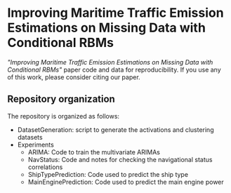 # Improving Maritime Traffic Emission Estimations on Missing Data with Conditional RBMs

_"Improving Maritime Traffic Emission Estimations on Missing Data with Conditional RBMs"_ paper code and data for reproducibility.
If you use any of this work, please consider citing our paper.

## Repository organization

The repository is organized as follows:
- DatasetGeneration: script to generate the activations and clustering datasets
- Experiments
    + ARIMA: Code to train the multivariate ARIMAs
    + NavStatus: Code and notes for checking the navigational status correlations
    + ShipTypePrediction: Code used to predict the ship type
    + MainEnginePrediction: Code used to predict the main engine power

